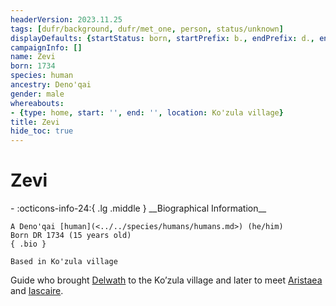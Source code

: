 ```yaml
---
headerVersion: 2023.11.25
tags: [dufr/background, dufr/met_one, person, status/unknown]
displayDefaults: {startStatus: born, startPrefix: b., endPrefix: d., endStatus: died}
campaignInfo: []
name: Zevi
born: 1734
species: human
ancestry: Deno'qai
gender: male
whereabouts:
- {type: home, start: '', end: '', location: Ko'zula village}
title: Zevi
hide_toc: true
---
```

# Zevi
<div class="grid cards ext-narrow-margin ext-one-column" markdown>
- :octicons-info-24:{ .lg .middle } __Biographical Information__

    A Deno'qai [human](<../../species/humans/humans.md>) (he/him)  
    Born DR 1734 (15 years old)  
    { .bio }

    Based in Ko'zula village
</div>


Guide who brought [Delwath](<../pcs/dunmar-fellowship/delwath.md>) to the Ko’zula village and later to meet [Aristaea](<../pcs/dunmar-fellowship/guests/aristaea.md>) and [Iascaire](<../pcs/dunmar-fellowship/guests/iascaire.md>).